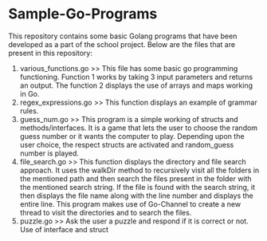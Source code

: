 # Sample-Go-Programs
This repository contains some basic Golang programs that have been developed as a part of the school project.
Below are the files that are present in this repository:
1) various_functions.go >> This file has some basic go programming functioning. Function 1 works by taking 3 input parameters and returns an output. The function 2 displays the use of arrays and maps working in Go.
2) regex_expressions.go >> This function displays an example of grammar rules.
3) guess_num.go >> This program is a simple working of structs and methods/interfaces. It is a game that lets the user to choose the random guess number or it wants the computer to play. Depending upon the user choice, the respect structs are activated and random_guess number is played.
4) file_search.go >> This function displays the directory and file search approach. It uses the walkDir method to recursively visit all the folders in the mentioned path and then search the files present in the folder with the mentioned search string. If the file is found with the search string, it then displays the file name along with the line number and displays the entire line. This program makes use of Go-Channel to create a new thread to visit the directories and to search the files. 
5) puzzle.go >> Ask the user a puzzle and respond if it is correct or not. Use of interface and struct
